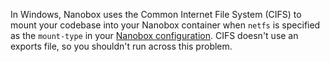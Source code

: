In Windows, Nanobox uses the Common Internet File System (CIFS) to mount your codebase into your Nanobox container when `netfs` is specified as the `mount-type` in your [Nanobox configuration](/local-config/configure-nanobox/). CIFS doesn't use an exports file, so you shouldn't run across this problem.

